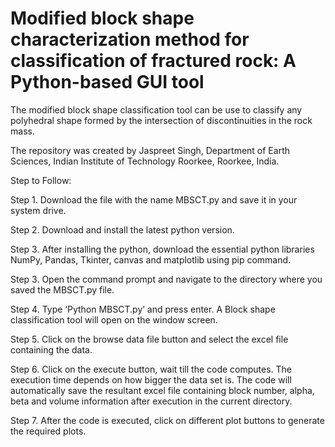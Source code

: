 # Modified block shape characterization method for classification of fractured rock: A Python-based GUI tool
The modified block shape classification tool can be use to classify any polyhedral shape formed by the intersection of discontinuities in the rock mass. 

The repository was created by Jaspreet Singh, Department of Earth Sciences, Indian Institute of Technology Roorkee, Roorkee, India. 

Step to Follow:

Step 1. Download the file with the name MBSCT.py and save it in your system drive.

Step 2. Download and install the latest python version.

Step 3. After installing the python, download the essential python libraries NumPy, Pandas, Tkinter, canvas and matplotlib using pip command.

Step 3. Open the command prompt and navigate to the directory where you saved the MBSCT.py file.

Step 4. Type ‘Python MBSCT.py’ and press enter. A Block shape classification tool will open on the window screen. 

Step 5. Click on the browse data file button and select the excel file containing the data.  

Step 6. Click on the execute button, wait till the code computes. The execution time depends on how bigger the data set is. The code will  automatically save the resultant excel file containing block number, alpha, beta and volume information after execution in the current directory. 

Step 7. After the code is executed, click on different plot buttons to generate the required plots.
